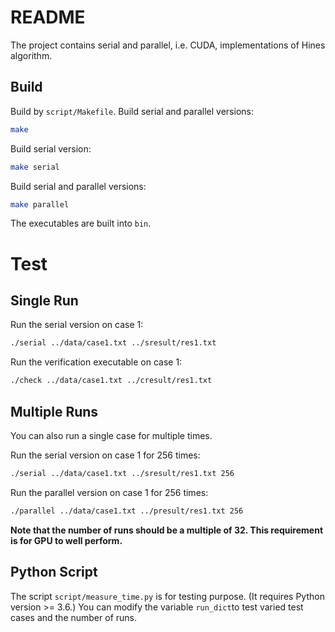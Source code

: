 # README

The project contains serial and parallel, i.e. CUDA, implementations of Hines algorithm.

## Build

Build by `script/Makefile`. Build serial and parallel versions:

```bash
make
```

Build serial version:

```bash
make serial
```

Build serial and parallel versions:

```bash
make parallel
```

The executables are built into `bin`.

# Test

## Single Run

Run the serial version on case 1:

```bash
./serial ../data/case1.txt ../sresult/res1.txt
```

Run the verification executable on case 1:
```bash
./check ../data/case1.txt ../cresult/res1.txt
```

## Multiple Runs

You can also run a single case for multiple times.

Run the serial version on case 1 for 256 times:
```bash
./serial ../data/case1.txt ../sresult/res1.txt 256
```
Run the parallel version on case 1 for 256 times:

```bash
./parallel ../data/case1.txt ../presult/res1.txt 256
```

**Note that the number of runs should be a multiple of 32. This requirement is for GPU to well perform.**

## Python Script

The script `script/measure_time.py` is for testing purpose. (It requires Python version >= 3.6.) You can modify the variable `run_dict`to test varied test cases and the number of runs.

